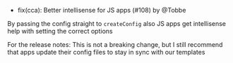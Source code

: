 - fix(cca): Better intellisense for JS apps (#108) by @Tobbe

By passing the config straight to `createConfig` also JS apps get intellisense help with setting the correct options

For the release notes: This is not a breaking change, but I still recommend
that apps update their config files to stay in sync with our templates
